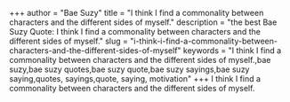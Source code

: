 +++
author = "Bae Suzy"
title = "I think I find a commonality between characters and the different sides of myself."
description = "the best Bae Suzy Quote: I think I find a commonality between characters and the different sides of myself."
slug = "i-think-i-find-a-commonality-between-characters-and-the-different-sides-of-myself"
keywords = "I think I find a commonality between characters and the different sides of myself.,bae suzy,bae suzy quotes,bae suzy quote,bae suzy sayings,bae suzy saying,quotes, sayings,quote, saying, motivation"
+++
I think I find a commonality between characters and the different sides of myself.
